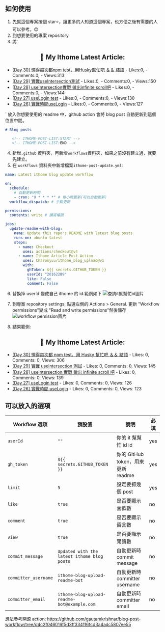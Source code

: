 ## 如何使用

1. 先幫這個專案按個 star⭐，讓更多的人知道這個專案，也方便之後有需要的人可以參考。😉
2. 到想要使用的專案 repository
3. 將`<!-- ITHOME-POST-LIST:START -->
<h2 align="center">📕 My Ithome Latest Article:</h2>

- [[Day 30] 懶得每次都npm test，用Husky幫忙吧 ＆＆ 結語](https://ithelp.ithome.com.tw/articles/10336289) 
          - Likes:0,
          - Comments:0,
          - Views:313
- [[Day 29] 實戰useIntersection測試](https://ithelp.ithome.com.tw/articles/10336288) 
          - Likes:0,
          - Comments:0,
          - Views:150
- [[Day 28] useIntersection實戰 做出infinite scroll吧](https://ithelp.ithome.com.tw/articles/10335993) 
          - Likes:0,
          - Comments:0,
          - Views:144
- [[Day 27] useLogin test](https://ithelp.ithome.com.tw/articles/10335623) 
          - Likes:0,
          - Comments:0,
          - Views:130
- [[Day 26] 實戰時間useLogin](https://ithelp.ithome.com.tw/articles/10335028) 
          - Likes:0,
          - Comments:0,
          - Views:127
<!-- ITHOME-POST-LIST:END -->` 放入你想要使用的 readme 中，github action 會將 blog post 自動更新到這個位置中間。

```markdown
# Blog posts

   <!-- ITHOME-POST-LIST:START -->
   <!-- ITHOME-POST-LIST:END -->
```

4. 新增`.github` 資料夾，再新增`workflows`資料夾，如果之前沒有建立過，就要先建立。
5. 在 `workflows` 資料夾中新增檔案`ithome-post-update.yml`:

```yaml
name: Latest ithome blog update workflow

on:
  schedule:
    # 自動更新時間
    - cron: "0 * * * *" # 每小時更新(可以自動更新)
  workflow_dispatch: # 手動更新

permissions:
  contents: write # 讀寫權限

jobs:
  update-readme-with-blog:
    name: Update this repo's README with latest blog posts
    runs-on: ubuntu-latest
    steps:
      - name: Checkout
        uses: actions/checkout@v4
      - name: Ithome Article Post Action
        uses: Charonyuu/ithome_blog_upload@v1
        with:
          ghToken: ${{ secrets.GITHUB_TOKEN }}
          userId: "20162289"
          like: False
          comment: False
```

6. 替換掉 userId 變成自己 ithome 的 id.範例如下
   ![查詢it幫幫忙id圖片](https://github.com/Charonyuu/ithome_blog_upload/assets/88021016/c35b54af-9e78-4d94-81d6-3b9e34f6797b)
7. 到專案 repository settings, 點選左側的 Actions > General. 更新 "Workflow permissions"變成 "Read and write permissions"然後儲存
   ![workflow pemission圖片](https://github.com/Charonyuu/ithome_blog_upload/assets/88021016/03b4c69c-a562-40ed-a1d7-48d33d992b8f)

8. 結果範例:

<!-- ITHOME-POST-LIST:START -->
<h2 align="center">📕 My Ithome Latest Article:</h2>

- [[Day 30] 懶得每次都 npm test，用 Husky 幫忙吧 ＆＆ 結語](https://ithelp.ithome.com.tw/articles/10336289) - Likes: 0, Comments: 0, Views: 306
- [[Day 29] 實戰 useIntersection 測試](https://ithelp.ithome.com.tw/articles/10336288) - Likes: 0, Comments: 0, Views: 145
- [[Day 28] useIntersection 實戰 做出 infinite scroll 吧](https://ithelp.ithome.com.tw/articles/10335993) - Likes: 0, Comments: 0, Views: 139
- [[Day 27] useLogin test](https://ithelp.ithome.com.tw/articles/10335623) - Likes: 0, Comments: 0, Views: 126
- [[Day 26] 實戰時間 useLogin](https://ithelp.ithome.com.tw/articles/10335028) - Likes: 0, Comments: 0, Views: 123
<!-- ITHOME-POST-LIST:END -->

## 可以放入的選項

| Workflow 選項        | 預設值                                      | 說明                               | 必填 |
| -------------------- | ------------------------------------------- | ---------------------------------- | ---- |
| `userId`             | `""`                                        | 你的 it 幫幫忙 id id               | yes  |
| `gh_token`           | `${{ secrets.GITHUB_TOKEN }}`               | 你的 GitHub token，用來更新 readme | yes  |
| `limit`              | `5`                                         | 設定要抓幾個 post                  | yes  |
| `like`               | `true`                                      | 是否要顯示喜歡數                   | no   |
| `comment`            | `true`                                      | 是否要顯示留言數                   | no   |
| `view`               | `true`                                      | 是否要顯示閱讀數                   | no   |
| `commit_message`     | `Updated with the latest ithome blog posts` | 自動更新時 commit message          | no   |
| `committer_username` | `ithome-blog-upload-readme-bot`             | 自動更新時 committer username      | no   |
| `committer_email`    | `ithome-blog-upload-readme-bot@example.com` | 自動更新時 committer email         | no   |

想法參考開源 action: https://github.com/gautamkrishnar/blog-post-workflow/tree/d4c2f046016f5d3ff334116fcd3a4adc5807ee55
